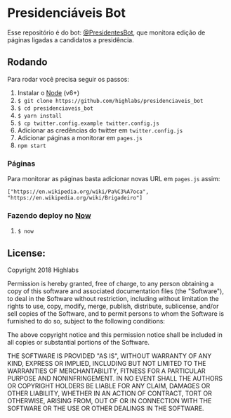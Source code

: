 # Presidenciáveis Bot

Esse repositório é do bot: [@PresidentesBot](https://twitter.com/PresidentesBot/), que monitora edição de páginas ligadas a candidatos a presidência.

## Rodando

Para rodar você precisa seguir os passos:

1. Instalar o [Node](http://nodejs.org) (v6+)
1. `$ git clone https://github.com/highlabs/presidenciaveis_bot`
1. `$ cd presidenciaveis_bot`
1. `$ yarn install`
1. `$ cp twitter.config.example twitter.config.js`
1. Adicionar as credências do twitter em `twitter.config.js`
1. Adicionar páginas a monitorar em `pages.js`
1. `npm start`

### Páginas

Para monitorar as páginas basta adicionar novas URL em  `pages.js` assim:

`["https://en.wikipedia.org/wiki/Pa%C3%A7oca", "https://en.wikipedia.org/wiki/Brigadeiro"]`

### Fazendo deploy no [Now](https://zeit.co/now)

1. `$ now`

## License:

Copyright 2018 Highlabs

Permission is hereby granted, free of charge, to any person obtaining a copy of this software and associated documentation files (the "Software"), to deal in the Software without restriction, including without limitation the rights to use, copy, modify, merge, publish, distribute, sublicense, and/or sell copies of the Software, and to permit persons to whom the Software is furnished to do so, subject to the following conditions:

The above copyright notice and this permission notice shall be included in all copies or substantial portions of the Software.

THE SOFTWARE IS PROVIDED "AS IS", WITHOUT WARRANTY OF ANY KIND, EXPRESS OR IMPLIED, INCLUDING BUT NOT LIMITED TO THE WARRANTIES OF MERCHANTABILITY, FITNESS FOR A PARTICULAR PURPOSE AND NONINFRINGEMENT. IN NO EVENT SHALL THE AUTHORS OR COPYRIGHT HOLDERS BE LIABLE FOR ANY CLAIM, DAMAGES OR OTHER LIABILITY, WHETHER IN AN ACTION OF CONTRACT, TORT OR OTHERWISE, ARISING FROM, OUT OF OR IN CONNECTION WITH THE SOFTWARE OR THE USE OR OTHER DEALINGS IN THE SOFTWARE.